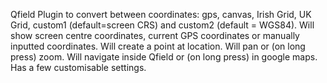 Qfield Plugin to convert between coordinates: gps, canvas, Irish Grid, UK Grid, custom1 (default=screen CRS) and custom2 (default = WGS84).
Will show screen centre coordinates, current GPS coordinates or manually inputted coordinates.
Will create a point at location.
Will pan or (on long press) zoom.
Will navigate inside Qfield or (on long press) in google maps.
Has a few customisable settings.
